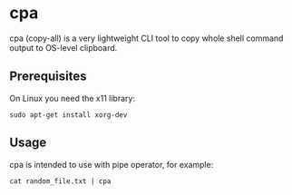 # cpa
cpa (copy-all) is a very lightweight CLI tool to copy whole shell command output to OS-level clipboard.

## Prerequisites
On Linux you need the x11 library:
```shell
sudo apt-get install xorg-dev
```

## Usage
cpa is intended to use with pipe operator, for example:
```shell
cat random_file.txt | cpa
```
